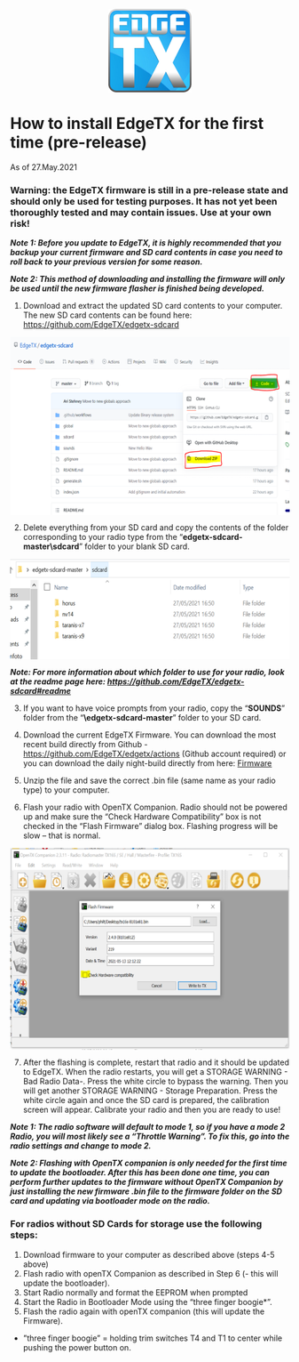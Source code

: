 <p align="center">
<a href="url"><img src="https://github.com/EdgeTX/edgetx.github.io/blob/master/images/edgetx-v2.png" align="center" height="150" width="150" ></a>

# How to install EdgeTX for the first time (pre-release)
As of 27.May.2021

### Warning: the EdgeTX firmware is still in a pre-release state and should only be used for testing purposes. It has not yet been thoroughly tested and may contain issues.  Use at your own risk!
_**Note 1: Before you update to EdgeTX, it is highly recommended that you backup your current firmware and SD card contents in case you need to roll back to your previous version for some reason.**_

_**Note 2: This method of downloading and installing the firmware will only be used until the new firmware flasher is finished being developed.**_

1. Download and extract the updated SD card contents to your computer. The new SD card contents can be found here: https://github.com/EdgeTX/edgetx-sdcard 
<p align="center">
<a href="url"><img src="https://github.com/EdgeTX/edgetx.github.io/blob/master/images/Picture1.png" align="center" height="320" width="602" ></a>

2. Delete everything from your SD card and copy the contents of the folder corresponding to your radio type from the “**edgetx-sdcard-master\sdcard**” folder to your blank SD card.
<p align="center">
<a href="url"><img src="https://github.com/EdgeTX/edgetx.github.io/blob/master/images/Picture2.png" align="center" height="181" width="602" ></a>

_**Note: For more information about which folder to use for your radio, look at the readme page here: https://github.com/EdgeTX/edgetx-sdcard#readme**_

3. If you want to have voice prompts from your radio, copy the “**SOUNDS**” folder from the “**\edgetx-sdcard-master**” folder to your SD card.

4. Download the current EdgeTX Firmware.  You can download the most recent build directly from Github - https://github.com/EdgeTX/edgetx/actions (Github account required) or you can download the daily night-build directly from here: [Firmware](https://drive.google.com/drive/folders/1vcmth59lCe7zaiSVox-AK3ZCOwle6g3M?usp=sharing)

5. Unzip the file and save the correct .bin file (same name as your radio type) to your computer. 

6. Flash your radio with OpenTX Companion.  Radio should not be powered up and make sure the “Check Hardware Compatibility” box is not checked in the “Flash Firmware” dialog box. Flashing progress will be slow – that is normal. 
<p align="center">
<a href="url"><img src="https://github.com/EdgeTX/edgetx.github.io/blob/master/images/Picture3.png" align="center" height="363" width="602" ></a>


7. After the flashing is complete, restart that radio and it should be updated to EdgeTX. When the radio restarts, you will get a STORAGE WARNING - Bad Radio Data-. Press the white circle to bypass the warning. Then you will get another STORAGE WARNING - Storage Preparation. Press the white circle again and once the SD card is prepared, the calibration screen will appear.  Calibrate your radio and then you are ready to use!

_**Note 1: The radio software will default to mode 1, so if you have a mode 2 Radio, you will most likely see a “Throttle Warning”.  To fix this, go into the radio settings and change to mode 2.**_

_**Note 2: Flashing with OpenTX companion is only needed for the first time to update the bootloader.  After this has been done one time, you can perform further updates to the firmware without OpenTX Companion by just installing the new firmware .bin file to the firmware folder on the SD card and updating via bootloader mode on the radio.**_

### **For radios without SD Cards for storage use the following steps:**

1. Download firmware to your computer as described above (steps 4-5 above)
2. Flash radio with openTX Companion as described in Step 6 (- this will update the bootloader).
3. Start Radio normally and format the EEPROM when prompted
4. Start the Radio in Bootloader Mode using the “three finger boogie*”.
5. Flash the radio again with openTX companion (this will update the Firmware).

* ”three  finger boogie” = holding  trim switches T4 and T1 to center while pushing the power button on.
